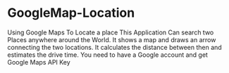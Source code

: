# GoogleMap-Location
Using Google Maps To Locate a place
This Application Can search two Places anywhere around the World. It shows a map and draws an arrow connecting the two locations. It calculates the distance between then and estimates the drive time.
You need to have a Google account and get Google Maps API Key
